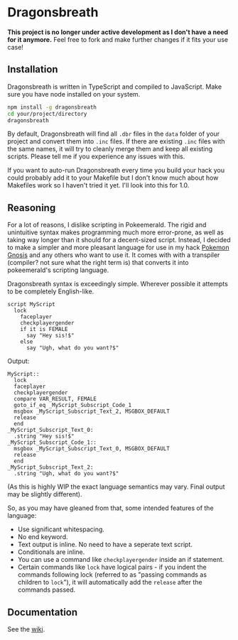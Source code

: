 # Dragonsbreath

**This project is no longer under active development as I don't have a need for it anymore.** Feel free to fork and make further changes if it fits your use case!

## Installation

Dragonsbreath is written in TypeScript and compiled to JavaScript. Make sure you have node installed on your system.
```bash
npm install -g dragonsbreath
cd your/project/directory
dragonsbreath
```

By default, Dragonsbreath will find all `.dbr` files in the `data` folder of your project and convert them into `.inc` files. If there are existing `.inc` files with the same names, it will try to cleanly merge them and keep all existing scripts. Please tell me if you experience any issues with this.

If you want to auto-run Dragonsbreath every time you build your hack you could probably add it to your Makefile but I don't know much about how Makefiles work so I haven't tried it yet. I'll look into this for 1.0.

## Reasoning

For a lot of reasons, I dislike scripting in Pokeemerald. The rigid and unintuitive syntax makes programming much more error-prone, as well as taking way longer than it should for a decent-sized script. Instead, I decided to make a simpler and more pleasant language for use in my hack [Pokemon Gnosis](https://github.com/tipsypastels/pokegnosis) and any others who want to use it. It comes with with a transpiler (compiler? not sure what the right term is) that converts it into pokeemerald's scripting language.

Dragonsbreath syntax is exceedingly simple. Wherever possible it attempts to be completely English-like.
```text
script MyScript
  lock
    faceplayer
    checkplayergender
    if it is FEMALE
      say "Hey sis!$"
    else
      say "Ugh, what do you want?$"
```

Output:

```text
MyScript::
  lock
  faceplayer
  checkplayergender
  compare VAR_RESULT, FEMALE
  goto_if_eq _MyScript_Subscript_Code_1
  msgbox _MyScript_Subscript_Text_2, MSGBOX_DEFAULT
  release
  end
_MyScript_Subscript_Text_0:
  .string "Hey sis!$"
_MyScript_Subscript_Code_1::
  msgbox _MyScript_Subscript_Text_0, MSGBOX_DEFAULT
  release
  end
_MyScript_Subscript_Text_2:
  .string "Ugh, what do you want?$"
```

(As this is highly WIP the exact language semantics may vary. Final output may be slightly different).

So, as you may have gleaned from that, some intended features of the language:
- Use significant whitespacing.
- No end keyword.
- Text output is inline. No need to have a seperate text script.
- Conditionals are inline.
- You can use a command like `checkplayergender` inside an if statement.
- Certain commands like `lock` have logical pairs - if you indent the commands following lock (referred to as "passing commands as children to `lock`"), it will automatically add the `release` after the commands passed.

## Documentation

See the [wiki](https://github.com/tipsypastels/dragonsbreath/wiki).
